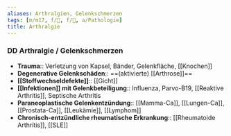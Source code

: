 ```yaml
---
aliases: Arthralgien, Gelenkschmerzen
tags: [m/m17, f/💉, f/🦴, a/Pathologie]
title: Arthralgie
---
```

### DD Arthralgie / Gelenkschmerzen
- **Trauma**:: Verletzung von Kapsel, Bänder, Gelenkfläche, [[Knochen]]
- **Degenerative Gelenkschäden**:: ==(aktivierte) [[Arthrose]]==
- **[[Stoffwechseldefekte]]**:: [[Gicht]]
- **[[Infektionen]] mit Gelenkbeteiligung**:: Influenza, Parvo-B19, [[Reaktive Arthritis]], Septische Arthritis
- **Paraneoplastische Gelenkentzündung**:: [[Mamma-Ca]], [[Lungen-Ca]], [[Prostata-Ca]], [[Leukämie]], [[Lymphom]]
- **Chronisch-entzündliche rheumatische Erkrankung**:: [[Rheumatoide Arthritis]], [[SLE]]